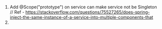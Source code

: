 1. Add @Scope("prototype") on service can make service not be Singleton // Ref - https://stackoverflow.com/questions/75527265/does-spring-inject-the-same-instance-of-a-service-into-multiple-components-that
2. 
